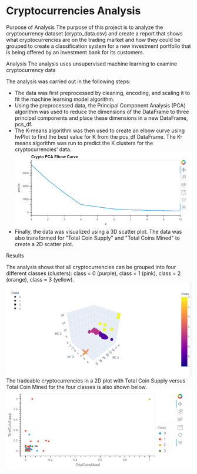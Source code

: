
# Cryptocurrencies Analysis

Purpose of Analysis
The purpose of this project is to analyze the cryptocurrency dataset (crypto_data.csv) and create a report that shows what cryptocurrencies are on the trading market and how they could be grouped to create a classification system for a new investment portfolio that is being offered by an investment bank for its customers.

Analysis
The analysis uses unsupervised machine learning to examine cryptocurrency data

The analysis was carried out in the following steps:
* The data was first preprocessed by cleaning, encoding, and scaling it to fit the machine learning model algorithm. 
* Using the preprocessed data, the Principal Component Analysis (PCA) algorithm was used to reduce the dimensions of the DataFrame to three principal components and place these dimensions in a new DataFrame, pcs_df.
* The K-means algorithm was then used to create an elbow curve using hvPlot to find the best value for K from the pcs_df DataFrame. The K-means algorithm was run to predict the K clusters for the cryptocurrencies’ data.
![Elbow Curve](Images/Elbow_Curve.png)
* Finally, the data was visualized using a 3D scatter plot. The data was also transformed for "Total Coin Supply" and "Total Coins Mined" to create a 2D scatter plot.


Results

The analysis shows that all cryptocurrencies can be grouped into four different classes (clusters): class = 0 (purple),  class = 1 (pink), class = 2 (orange), class = 3 (yellow).
![3D Scatter Plot](Images/Cluster_3D.png)
The tradeable cryptocurrencies in a 2D plot with Total Coin Supply versus Total Coin Mined for the four classes is also shown below.
![2D Scaled plot](Images/Coin_supply_Coin_mined.png)